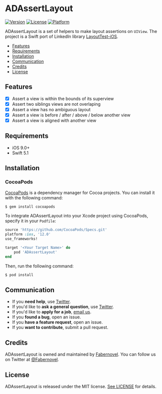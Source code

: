 # ADAssertLayout

[![Version](https://img.shields.io/cocoapods/v/ADAssertLayout.svg?style=flat)](https://cocoapods.org/pods/ADAssertLayout)
[![License](https://img.shields.io/cocoapods/l/ADAssertLayout.svg?style=flat)](https://cocoapods.org/pods/ADAssertLayout)
[![Platform](https://img.shields.io/cocoapods/p/ADAssertLayout.svg?style=flat)](https://cocoapods.org/pods/ADAssertLayout)

ADAssertLayout is a set of helpers to make layout assertions on `UIView`. The project is a Swift port of LinkedIn library [LayoutTest-iOS](https://github.com/linkedin/LayoutTest-iOS).

- [Features](#features)
- [Requirements](#requirements)
- [Installation](#installation)
- [Communication](#communication)
- [Credits](#credits)
- [License](#license)

## Features

- [x] Assert a view is within the bounds of its superview
- [x] Assert two siblings views are not overlaping
- [x] Assert a view has no ambiguous layout
- [x] Assert a view is before / after / above / below another view
- [x] Assert a view is aligned with another view

## Requirements

- iOS 9.0+
- Swift 5.1

## Installation

### CocoaPods

[CocoaPods](https://cocoapods.org) is a dependency manager for Cocoa projects. You can install it with the following command:

```bash
$ gem install cocoapods
```

To integrate ADAssertLayout into your Xcode project using CocoaPods, specify it in your `Podfile`:

```ruby
source 'https://github.com/CocoaPods/Specs.git'
platform :ios, '12.0'
use_frameworks!

target '<Your Target Name>' do
    pod 'ADAssertLayout'
end
```

Then, run the following command:

```bash
$ pod install
```

## Communication

- If you **need help**, use [Twitter](https://twitter.com/applidium).
- If you'd like to **ask a general question**, use [Twitter](https://twitter.com/applidium).
- If you'd like to **apply for a job**, [email us](jobs@applidium.com).
- If you **found a bug**, open an issue.
- If you **have a feature request**, open an issue.
- If you **want to contribute**, submit a pull request.

## Credits

ADAssertLayout is owned and maintained by [Fabernovel](https://www.fabernovel.com/). You can follow us on Twitter at [@Fabernovel](https://twitter.com/FabernovelTech).

## License

ADAssertLayout is released under the MIT license. [See LICENSE](LICENSE) for details.
